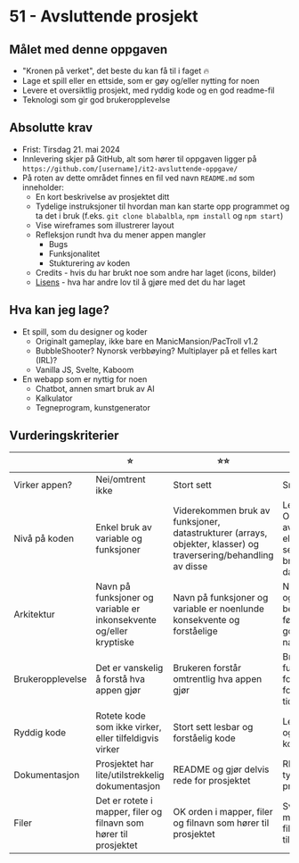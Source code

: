 # 51 - Avsluttende prosjekt

## Målet med denne oppgaven

- "Kronen på verket", det beste du kan få til i faget 🔥
- Lage et spill eller en ettside, som er gøy og/eller nytting for noen
- Levere et oversiktlig prosjekt, med ryddig kode og en god readme-fil
- Teknologi som gir god brukeropplevelse

## Absolutte krav

- Frist: Tirsdag 21. mai 2024
- Innlevering skjer på GitHub, alt som hører til oppgaven ligger på `https://github.com/[username]/it2-avsluttende-oppgave/`
- På roten av dette området finnes en fil ved navn `README.md` som inneholder:
  - En kort beskrivelse av prosjektet ditt
  - Tydelige instruksjoner til hvordan man kan starte opp programmet og ta det i bruk (f.eks. `git clone blabalbla`, `npm install` og `npm start`)
  - Vise wireframes som illustrerer layout
  - Refleksjon rundt hva du mener appen mangler
    - Bugs
    - Funksjonalitet
    - Stukturering av koden
  - Credits - hvis du har brukt noe som andre har laget (icons, bilder)
  - [Lisens](https://choosealicense.com/appendix/) - hva har andre lov til å gjøre med det du har laget

## Hva kan jeg lage?

- Et spill, som du designer og koder
  - Originalt gameplay, ikke bare en ManicMansion/PacTroll v1.2
  - BubbleShooter? Nynorsk verbbøying? Multiplayer på et felles kart (IRL)?
  - Vanilla JS, Svelte, Kaboom
- En webapp som er nyttig for noen
  - Chatbot, annen smart bruk av AI
  - Kalkulator
  - Tegneprogram, kunstgenerator

## Vurderingskriterier

|                  | ⭐️                                                                | ⭐️⭐️                                                                                                          | ⭐️⭐️⭐️                                                                                                 |
| ---------------- | ------------------------------------------------------------------ | --------------------------------------------------------------------------------------------------------------- | --------------------------------------------------------------------------------------------------------- |
| Virker appen?    | Nei/omtrent ikke                                                   | Stort sett                                                                                                      | Smooth                                                                                                    |
| Nivå på koden    | Enkel bruk av variable og funksjoner                               | Viderekommen bruk av funksjoner, datastrukturer (arrays, objekter, klasser) og traversering/behandling av disse | Les/skriv av data, OOP m/arv, bruk av data fra egen eller ekstern server, avansert bruk av datastrukturer |
| Arkitektur       | Navn på funksjoner og variable er inkonsekvente og/eller kryptiske | Navn på funksjoner og variable er noenlunde konsekvente og forståelige                                          | Navn på funksjoner og variable er beskrivende og følger konsekvent gode navnekonvensjoner                 |
| Brukeropplevelse | Det er vanskelig å forstå hva appen gjør                           | Brukeren forstår omtrentlig hva appen gjør                                                                      | Brukeren opplever full kontroll og forstår hva som foregår til enhver tid                                 |
| Ryddig kode      | Rotete kode som ikke virker, eller tilfeldigvis virker             | Stort sett lesbar og forståelig kode                                                                            | Lesbar, funksjonell og minimalistisk kode                                                                 |
| Dokumentasjon    | Prosjektet har lite/utilstrekkelig dokumentasjon                   | README og gjør delvis rede for prosjektet                                                                       | README gjør tydelig rede for prosjektet                                                                   |
| Filer            | Det er rotete i mapper, filer og filnavn som hører til prosjektet  | OK orden i mapper, filer og filnavn som hører til prosjektet                                                    | Svært god orden i mapper, filer og filnavn som hører til prosjektet                                       |
